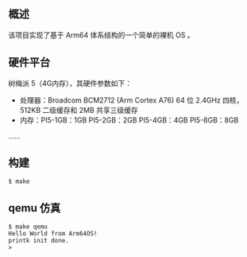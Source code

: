 ## 概述
该项目实现了基于 Arm64 体系结构的一个简单的裸机 OS 。

## 硬件平台
树梅派 5（4G内存），其硬件参数如下：
* 处理器：Broadcom BCM2712 (Arm Cortex A76) 64 位 2.4GHz 四核，512KB 二级缓存和 2MB 共享三级缓存
* 内存：PI5-1GB：1GB PI5-2GB：2GB PI5-4GB：4GB PI5-8GB：8GB

......

## 构建

```shell
$ make
```

## qemu 仿真
```shell
$ make qemu
Hello World from Arm64OS!
printk init done.
> 
```
